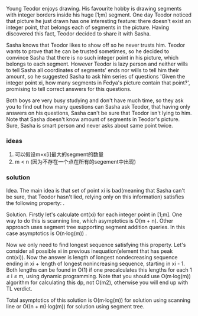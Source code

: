 Young Teodor enjoys drawing. His favourite hobby is drawing segments with integer borders inside his huge [1;m] segment.
One day Teodor noticed that picture he just drawn has one interesting feature: there doesn't exist an integer point,
that belongs each of segments in the picture. Having discovered this fact, Teodor decided to share it with Sasha.

Sasha knows that Teodor likes to show off so he never trusts him. Teodor wants to prove that he can be trusted
sometimes, so he decided to convince Sasha that there is no such integer point in his picture, which belongs to each
segment. However Teodor is lazy person and neither wills to tell Sasha all coordinates of segments' ends nor wills to
tell him their amount, so he suggested Sasha to ask him series of questions 'Given the integer point xi, how many
segments in Fedya's picture contain that point?', promising to tell correct answers for this questions.

Both boys are very busy studying and don't have much time, so they ask you to find out how many questions can Sasha ask
Teodor, that having only answers on his questions, Sasha can't be sure that Teodor isn't lying to him. Note that Sasha
doesn't know amount of segments in Teodor's picture. Sure, Sasha is smart person and never asks about same point twice.

### ideas

1. 可以假设m=x[i]最大的segment的数量
2. m < n (因为不存在一个点在所有的segement中出现)

### solution

Idea. The main idea is that set of point xi is bad(meaning that Sasha can't be sure, that Teodor hasn't lied, relying
only on this information)  satisfies the following property: .

Solution. Firstly let's calculate cnt(xi) for each integer point in [1;m]. One way to do this is scanning line, which
asymptotics is O(m + n). Other approach uses segment tree supporting segment addition queries. In this case asymptotics
is O(n·log(m)) .

Now we only need to find longest sequence satisfying this property. Let's consider all possible xi in previous
inequation(element that has peak cnt(xi)). Now the answer is length of longest nondecreasing sequence ending in xi +
length of longest nonincreasing sequence, starting in xi - 1. Both lengths can be found in O(1) if one precalculates
this lengths for each 1 ≤ i ≤ m, using dynamic programming. Note that you should use O(m·log(m)) algorithm for
calculating this dp, not O(m2), otherwise you will end up with TL verdict.

Total asymptotics of this solution is O(m·log(m)) for solution using scanning line or O((n + m)·log(m)) for solution
using segment tree.